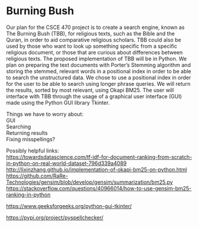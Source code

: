 # Burning Bush

Our plan for the CSCE 470 project is to create a search engine, known as The Burning Bush (TBB), for religious texts, such as the Bible and the Quran, in order to aid comparative religious scholars. TBB could also be used by those who want to look up something specific from a specific religious document, or those that are curious about differences between religious texts. The proposed implementation of TBB will be in Python. We plan on preparing the text documents with Porter’s Stemming algorithm and storing the stemmed, relevant words in a positional index in order to be able to search the unstructured data. We chose to use a positional index in order for the user to be able to search using longer phrase queries. We will return the results, sorted by most relevant, using Okapi BM25. The user will interface with TBB through the usage of a graphical user interface (GUI) made using the Python GUI library Tkinter.

Things we have to worry about:<br>
GUI<br>
Searching<br>
Returning results<br>
Fixing misspellings?<br>

Possibly helpful links: <br>
https://towardsdatascience.com/tf-idf-for-document-ranking-from-scratch-in-python-on-real-world-dataset-796d339a4089<br>
http://lixinzhang.github.io/implementation-of-okapi-bm25-on-python.html<br>
https://github.com/RaRe-Technologies/gensim/blob/develop/gensim/summarization/bm25.py<br>
https://stackoverflow.com/questions/40966014/how-to-use-gensim-bm25-ranking-in-python

https://www.geeksforgeeks.org/python-gui-tkinter/

https://pypi.org/project/pyspellchecker/
